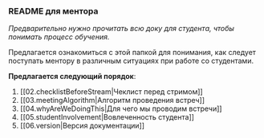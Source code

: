 ### README для ментора

*Предварительно нужно прочитать всю доку для студента,
чтобы понимать процесс обучения.*

Предлагается ознакомиться с этой папкой для понимания,
как следует поступать ментору в различным ситуациях при работе со студентами.

**Предлагается следующий порядок**:

1. [[02.checklistBeforeStream|Чеклист перед стримом]]
2. [[03.meetingAlgorithm|Алгоритм проведения встреч]]
3. [[04.whyAreWeDoingThis|Для чего мы проводим встречи]]
4. [[05.studentInvolvement|Вовлеченность студента]]
5. [[06.version|Версия документации]]
